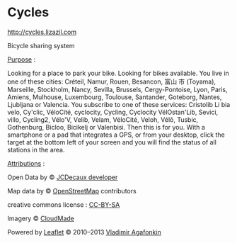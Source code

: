 Cycles
======

http://cycles.lizazil.com

Bicycle sharing system

<p><u>Purpose</u> :</p>
<p class="justify">Looking for a place to park your bike. Looking for bikes available. You live in one of these cities: Créteil, Namur, Rouen, Besancon, 富山 市 (Toyama), Marseille, Stockholm, Nancy, Sevilla, Brussels, Cergy-Pontoise, Lyon, Paris, Amiens, Mulhouse, Luxembourg, Toulouse, Santander, Goteborg, Nantes, Ljubljana or Valencia. You subscribe to one of these services: Cristolib Li bia velo, Cy'clic, VéloCité, cyclocity, Cycling, Cyclocity VélOstan'Lib, Sevici, villo, Cycling2, Vélo'V, Velib, Velam, VéloCité, Veloh, Vélô, Tusbic, Gothenburg, Bicloo, Bicikelj or Valenbisi. Then this is for you. With a smartphone or a pad that integrates a GPS, or from your desktop, click the target at the bottom left of your screen and you will find the status of all stations in the area.</p>
<p><u>Attributions</u> :</p>
    <p>Open Data by &copy; <a href="https://developer.jcdecaux.com/">JCDecaux developer</a></p>
    <p>Map data by &copy; <a href="http://openstreetmap.org">OpenStreetMap</a> contributors</p>
    <p>creative commons license : <a href="http://creativecommons.org/licenses/by-sa/2.0/">CC-BY-SA</a></p>
    <p>Imagery © <a href="http://cloudmade.com">CloudMade</a></p>
	<p>Powered by <a href="http://leafletjs.com">Leaflet</a> © 2010–2013 <a href="http://agafonkin.com/en">Vladimir Agafonkin</a></p>
</div>